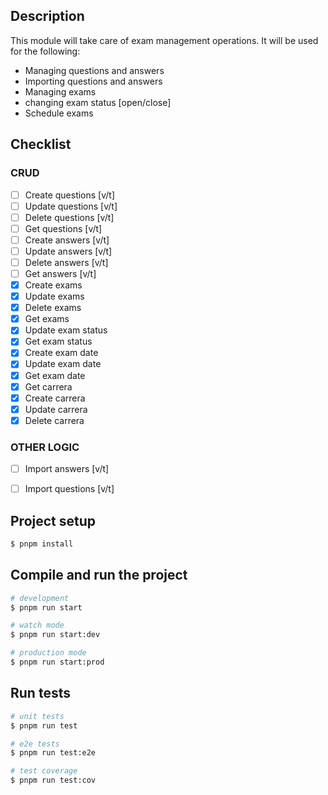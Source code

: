 ## Description
This module will take care of exam management operations.
It will be used for the following:
- Managing questions and answers
- Importing questions and answers
- Managing exams
- changing exam status [open/close]
- Schedule exams


## Checklist
### CRUD
- [ ] Create questions [v/t]
- [ ] Update questions [v/t]
- [ ] Delete questions [v/t]
- [ ] Get questions [v/t]
- [ ] Create answers [v/t]
- [ ] Update answers [v/t]
- [ ] Delete answers [v/t]
- [ ] Get answers [v/t]
- [x] Create exams
- [x] Update exams
- [x] Delete exams
- [x] Get exams
- [x] Update exam status
- [x] Get exam status
- [x] Create exam date
- [x] Update exam date
- [x] Get exam date
- [x] Get carrera
- [x] Create carrera
- [x] Update carrera
- [x] Delete carrera
### OTHER LOGIC
- [ ] Import answers [v/t]
- [ ] Import questions [v/t]


## Project setup

```bash
$ pnpm install
```

## Compile and run the project

```bash
# development
$ pnpm run start

# watch mode
$ pnpm run start:dev

# production mode
$ pnpm run start:prod
```

## Run tests

```bash
# unit tests
$ pnpm run test

# e2e tests
$ pnpm run test:e2e

# test coverage
$ pnpm run test:cov
```


